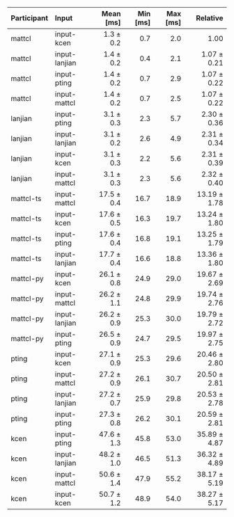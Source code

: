 | Participant | Input | Mean [ms] | Min [ms] | Max [ms] | Relative |
|:---|:---|---:|---:|---:|---:|
| mattcl | input-kcen | 1.3 ± 0.2 | 0.7 | 2.0 | 1.00 |
| mattcl | input-lanjian | 1.4 ± 0.2 | 0.4 | 2.1 | 1.07 ± 0.21 |
| mattcl | input-pting | 1.4 ± 0.2 | 0.7 | 2.9 | 1.07 ± 0.22 |
| mattcl | input-mattcl | 1.4 ± 0.2 | 0.7 | 2.5 | 1.07 ± 0.22 |
| lanjian | input-pting | 3.1 ± 0.3 | 2.3 | 5.7 | 2.30 ± 0.36 |
| lanjian | input-lanjian | 3.1 ± 0.2 | 2.6 | 4.9 | 2.31 ± 0.34 |
| lanjian | input-kcen | 3.1 ± 0.3 | 2.2 | 5.6 | 2.31 ± 0.39 |
| lanjian | input-mattcl | 3.1 ± 0.3 | 2.3 | 5.6 | 2.32 ± 0.40 |
| mattcl-ts | input-mattcl | 17.5 ± 0.4 | 16.7 | 18.9 | 13.19 ± 1.78 |
| mattcl-ts | input-kcen | 17.6 ± 0.5 | 16.3 | 19.7 | 13.24 ± 1.80 |
| mattcl-ts | input-pting | 17.6 ± 0.4 | 16.8 | 19.1 | 13.25 ± 1.79 |
| mattcl-ts | input-lanjian | 17.7 ± 0.4 | 16.6 | 18.8 | 13.36 ± 1.80 |
| mattcl-py | input-kcen | 26.1 ± 0.8 | 24.9 | 29.0 | 19.67 ± 2.69 |
| mattcl-py | input-mattcl | 26.2 ± 1.1 | 24.8 | 29.9 | 19.74 ± 2.76 |
| mattcl-py | input-lanjian | 26.2 ± 0.9 | 25.3 | 30.0 | 19.79 ± 2.72 |
| mattcl-py | input-pting | 26.5 ± 0.9 | 24.7 | 29.5 | 19.97 ± 2.75 |
| pting | input-kcen | 27.1 ± 0.9 | 25.3 | 29.6 | 20.46 ± 2.80 |
| pting | input-mattcl | 27.2 ± 0.9 | 26.1 | 30.7 | 20.50 ± 2.81 |
| pting | input-lanjian | 27.2 ± 0.7 | 25.9 | 29.8 | 20.53 ± 2.78 |
| pting | input-pting | 27.3 ± 0.8 | 26.2 | 30.1 | 20.59 ± 2.81 |
| kcen | input-pting | 47.6 ± 1.3 | 45.8 | 53.0 | 35.89 ± 4.87 |
| kcen | input-lanjian | 48.2 ± 1.0 | 46.5 | 51.3 | 36.32 ± 4.89 |
| kcen | input-mattcl | 50.6 ± 1.4 | 47.9 | 55.2 | 38.17 ± 5.19 |
| kcen | input-kcen | 50.7 ± 1.2 | 48.9 | 54.0 | 38.27 ± 5.17 |
